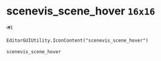 # scenevis_scene_hover `16x16`
<img src="/img/scenevis_scene_hover.png" width=16 height=16>

``` CSharp
EditorGUIUtility.IconContent("scenevis_scene_hover")
```
```
scenevis_scene_hover
```
